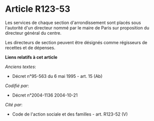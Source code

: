 # Article R123-53

Les services de chaque section d'arrondissement sont placés sous l'autorité d'un directeur nommé par le maire de Paris sur
proposition du directeur général du centre.

Les directeurs de section peuvent être désignés comme régisseurs de recettes et de dépenses.

**Liens relatifs à cet article**

_Anciens textes_:

  - Décret n°95-563 du 6 mai 1995 - art. 15 (Ab)

_Codifié par_:

  - Décret n°2004-1136 2004-10-21

_Cité par_:

  - Code de l'action sociale et des familles - art. R123-52 (V)
